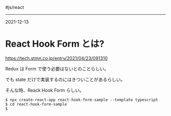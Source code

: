 #js/react 

---
2021-12-13

# React Hook Form とは?

https://tech.stmn.co.jp/entry/2021/04/23/091310

Redux は Form で使う必要はないとのことらしい。

でも state だけで実装するのにはきついことがあるらしい。

そんな時、Reack Hook Form らしい。

```shell
$ npx create-react-app react-hook-form-sample --template typescript
$ cd react-hook-form-sample
$ 
```